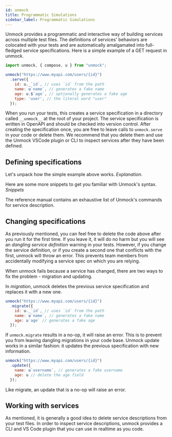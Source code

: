 ```yaml
---
id: unmock
title: Programmatic Simulations
sidebar_label: Programmatic Simulations
---
```


Unmock provides a programmatic and interactive way of building services across multiple test files. The definitions of services' behaviors are colocated with your tests and are automatically amalgamated into full-fledged service specifications.  Here is a simple example of a GET request in unmock.

```javascript
import unmock, { compose, u } from "unmock";

unmock("https://www.myapi.com/users/{id}")
  .serve({
    id: u._`id`, // uses `id` from the path
    name: u`name`, // generates a fake name
    age: u.$`age`, // optionally generates a fake age
    type: 'user', // the literal word "user"
  });
```

When you run your tests, this creates a service specification in a directory called `__unmock__` at the root of your project.  The service specification is written in OpenAPI and should be checked into version control. After creating the specification once, you are free to leave calls to `unmock.serve` in your code or delete them. We recommend that you delete them and use the Unmock VSCode plugin or CLI to inspect services after they have been defined.

## Defining specifications

Let's unpack how the simple example above works. *Explanation*.

Here are some more snippets to get you familiar with Unmock's syntax. *Snippets*

The reference manual contains an exhaustive list of Unmock's commands for service description.

## Changing specifications

As previously mentioned, you can feel free to delete the code above after you run it for the first time.  If you leave it, it will do no harm but you will see an *dangling service definition* warning in your tests. However, if you change the service definition, or if you create a second one that conflicts with the first, unmock will throw an error.  This prevents team members from accidentally modifying a service spec on which you are relying.

When unmock fails because a service has changed, there are two ways to fix the problem - migration and updating.

In *migration*, unmock deletes the previous service specification and replaces it with a new one.

```javascript
unmock("https://www.myapi.com/users/{id}")
  .migrate({
    id: u._`id`, // uses `id` from the path
    name: u`name`, // generates a fake name
    age: u`age` // generates a fake age
  });
```

If `unmock.migrate` results in a no-op, it will raise an error. This is to prevent you from leaving dangling migrations in your code base. Unmock update works in a similar fashion: it updates the previous specification with new information.

```javascript
unmock("https://www.myapi.com/users/{id}")
  .update({
    name: u`username`, // generates a fake username
    age: u // delete the age field
  });
```

Like migrate, an update that is a no-op will raise an error.

## Working with services

As mentioned, it is generally a good idea to delete service descriptions from your test files. In order to inspect service descriptions, unmock provides a CLI and VS Code plugin that you can use in realtime as you code.